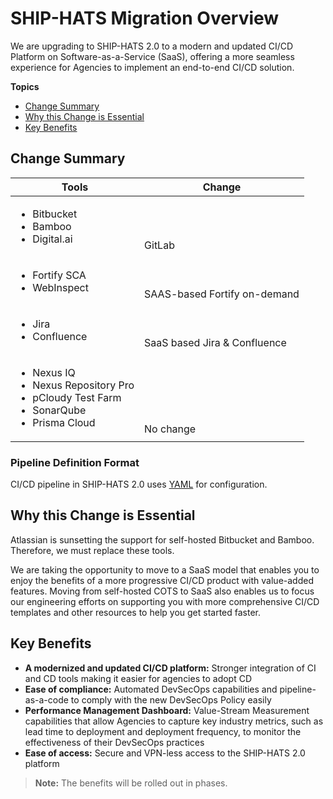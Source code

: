 # SHIP-HATS Migration Overview

We are upgrading to SHIP-HATS 2.0 to a modern and updated CI/CD Platform on Software-as-a-Service (SaaS), offering a more seamless experience for Agencies to implement an end-to-end CI/CD solution.

**Topics**
- [Change Summary](#change-summary)
- [Why this Change is Essential](#why-this-change-is-essential)
- [Key Benefits](#key-benefits)

## Change Summary

| **Tools** | **Change** |
| --- | --- |
| <ul><li>Bitbucket</li><li>Bamboo</li><li>Digital.ai</li></ul> | <br><br><br>GitLab |  
| <ul><li>Fortify SCA</li><li>WebInspect</li></ul> | <br><br>SAAS-based Fortify on-demand |  
|<ul><li>Jira </li><li>Confluence </li></ul>|<br><br>SaaS based Jira & Confluence|
| <ul><li>Nexus IQ </li><li>Nexus Repository Pro </li><li>pCloudy Test Farm </li><li>SonarQube </li><li>Prisma Cloud </li></ul> | <br><br><br><br><br>No change |  

### Pipeline Definition Format

CI/CD pipeline in SHIP-HATS 2.0 uses [YAML](https://en.wikipedia.org/wiki/YAML) for configuration. 

## Why this Change is Essential
Atlassian is sunsetting the support for self-hosted Bitbucket and Bamboo. Therefore, we must replace these tools.  

We are taking the opportunity to move to a SaaS model that enables you to enjoy the benefits of a more progressive CI/CD product with value-added features. Moving from self-hosted COTS to SaaS also enables us to focus our engineering efforts on supporting you with more comprehensive CI/CD templates and other resources to help you get started faster.

## Key Benefits

- **A modernized and updated CI/CD platform:** Stronger integration of CI and CD tools making it easier for agencies to adopt CD  
- **Ease of compliance:** Automated DevSecOps capabilities and pipeline-as-a-code to comply with the new DevSecOps Policy easily 
- **Performance Management Dashboard:** Value-Stream Measurement capabilities that allow Agencies to capture key industry metrics, such as lead time to deployment and deployment frequency, to monitor the effectiveness of their DevSecOps practices 
- **Ease of access:** Secure and VPN-less access to the SHIP-HATS 2.0 platform  

>**Note:** The benefits will be rolled out in phases.

<!--
## Features

- Saas with in-country hosting
- Progressive and timely product roadmap and support
- Ease of compliance
- Dashboarding Capabilities for DORA Metrics and Security Findings
- One-time migration


-->